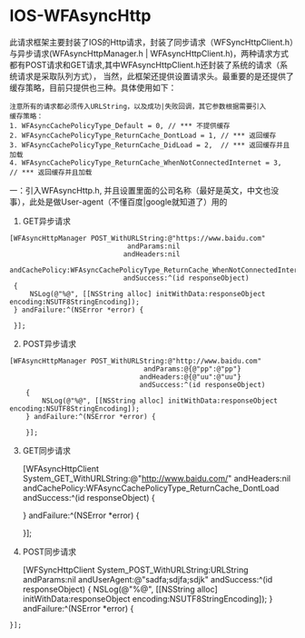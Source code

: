 # IOS-WFAsyncHttp
  
  此请求框架主要封装了IOS的Http请求，封装了同步请求（WFSyncHttpClient.h）与异步请求(WFAsyncHttpManager.h |          WFAsyncHttpClient.h)，两种请求方式都有POST请求和GET请求,其中WFAsyncHttpClient.h还封装了系统的请求（系统请求是采取队列方式），
当然，此框架还提供设置请求头。最重要的是还提供了缓存策略，目前只提供也三种。具体使用如下：

    注意所有的请求都必须传入URLString，以及成功|失败回调，其它参数根据需要引入
    缓存策略：
    1. WFAsyncCachePolicyType_Default = 0, // *** 不提供缓存
    2. WFAsyncCachePolicyType_ReturnCache_DontLoad = 1, // *** 返回缓存
    3. WFAsyncCachePolicyType_ReturnCache_DidLoad = 2,  // *** 返回缓存并且加载
    4. WFAsyncCachePolicyType_ReturnCache_WhenNotConnectedInternet = 3,  // *** 返回缓存并且加载
    
一：引入WFAsyncHttp.h, 并且设置里面的公司名称（最好是英文，中文也没事），此处是做User-agent（不懂百度|google就知道了）用的
  
  1. GET异步请求
  
    [WFAsyncHttpManager POST_WithURLString:@"https://www.baidu.com"
                                 andParams:nil
                                andHeaders:nil
                            andCachePolicy:WFAsyncCachePolicyType_ReturnCache_WhenNotConnectedInternet
                                andSuccess:^(id responseObject)
     {
         NSLog(@"%@", [[NSString alloc] initWithData:responseObject encoding:NSUTF8StringEncoding]);
     } andFailure:^(NSError *error) {
         
     }];

  2. POST异步请求
 
    [WFAsyncHttpManager POST_WithURLString:@"http://www.baidu.com"
                                     andParams:@{@"pp":@"pp"}
                                    andHeaders:@{@"uu":@"uu"}
                                    andSuccess:^(id responseObject)
        {
            NSLog(@"%@", [[NSString alloc] initWithData:responseObject encoding:NSUTF8StringEncoding]);
        } andFailure:^(NSError *error) {
    
        }];
  
  3. GET同步请求
  
      [WFAsyncHttpClient System_GET_WithURLString:@"http://www.baidu.com/"
                                     andHeaders:nil
                                 andCachePolicy:WFAsyncCachePolicyType_ReturnCache_DontLoad
                                     andSuccess:^(id responseObject)
      {
        
       } andFailure:^(NSError *error) {
        
      }];

  4. POST同步请求
  
      [WFSyncHttpClient System_POST_WithURLString:URLString
                                      andParams:nil
                                   andUserAgent:@"sadfa;sdjfa;sdjk"
                                     andSuccess:^(id responseObject) {
        NSLog(@"%@", [[NSString alloc] initWithData:responseObject encoding:NSUTF8StringEncoding]);
    } andFailure:^(NSError *error) {
        
    }];
